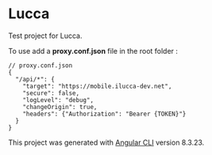 # Lucca

Test project for Lucca.


To use add a **proxy.conf.json** file in the root folder  : 
```
// proxy.conf.json
{
  "/api/*": {
    "target": "https://mobile.ilucca-dev.net",
    "secure": false,
    "logLevel": "debug",
    "changeOrigin": true,
    "headers": {"Authorization": "Bearer {TOKEN}"}
  }
}
```

This project was generated with [Angular CLI](https://github.com/angular/angular-cli) version 8.3.23.
